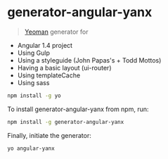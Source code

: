 # generator-angular-yanx 
> [Yeoman](http://yeoman.io) generator for 

*  Angular 1.4 project
*  Using Gulp 
*  Using a styleguide (John Papas's + Todd Mottos)
*  Having a basic layout (ui-router)
*  Using templateCache
*  Using sass

```bash
npm install -g yo
```
To install generator-angular-yanx from npm, run:

```bash
npm install -g generator-angular-yanx
```

Finally, initiate the generator:

```bash
yo angular-yanx
```

